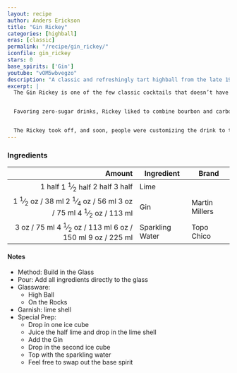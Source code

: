```yaml
---
layout: recipe
author: Anders Erickson
title: "Gin Rickey"
categories: [highball]
eras: [classic]
permalink: "/recipe/gin_rickey/"
iconfile: gin_rickey
stars: 0
base_spirits: ['Gin']
youtube: "vOM5wbvegzo"
description: "A classic and refreshingly tart highball from the late 19th century, featuring gin, fresh lime, and carbonated water with no added sugar."
excerpt: |
  The Gin Rickey is one of the few classic cocktails that doesn’t have an origin muddled by history or shrouded in rumors and innuendo. The invention of this refreshing highball is refreshingly clear: It was named after Joe Rickey, a Democratic lobbyist living in Washington, D.C., during the late 19th century.<br><br>


  Favoring zero-sugar drinks, Rickey liked to combine bourbon and carbonated water. One day, he instructed a bartender at Shoomaker’s bar to add some lime to his preferred highball, and the Bourbon Rickey was born. The tart, dry drink is surprisingly balanced considering its lack of sugar and is invigorating on a warm day.<br><br>


  The Rickey took off, and soon, people were customizing the drink to their liking, with the Gin Rickey eventually becoming the most popular of them all. This simple twist subs gin for bourbon, taking advantage of the botanical spirit’s natural ability to pair with fresh lime (consider the Gimlet) and sparkling water (think of the Tom Collins). Sugar is present in both the aforementioned cocktails, but the Rickey stands on its own, relying on the gin and lime for flavor and the water for dilution and balance.
---
```


### Ingredients

| Amount | Ingredient      | Brand          |
| -----: | --------------- | -------------- |
| <span class="onex active">1 half </span> <span class="onehalfx">1 <sup>1</sup>&frasl;<sub>2</sub> half </span> <span class="twox">2 half </span> <span class="threex">3 half </span>| Lime            |
| <span class="onex active">1 <sup>1</sup>&frasl;<sub>2</sub> oz  / 38 ml</span> <span class="onehalfx">2 <sup>1</sup>&frasl;<sub>4</sub> oz  / 56 ml</span> <span class="twox">3 oz  / 75 ml</span> <span class="threex">4 <sup>1</sup>&frasl;<sub>2</sub> oz  / 113 ml</span>| Gin             | Martin Millers |
|   <span class="onex active">3 oz  / 75 ml</span> <span class="onehalfx">4 <sup>1</sup>&frasl;<sub>2</sub> oz  / 113 ml</span> <span class="twox">6 oz  / 150 ml</span> <span class="threex">9 oz  / 225 ml</span>| Sparkling Water | Topo Chico     |

#### Notes

- Method: Build in the Glass
- Pour: Add all ingredients directly to the glass
- Glassware:
  - High Ball
  - On the Rocks
- Garnish: lime shell
- Special Prep:
  - Drop in one ice cube
  - Juice the half lime and drop in the lime shell
  - Add the Gin
  - Drop in the second ice cube
  - Top with the sparkling water
  - Feel free to swap out the base spirit

    
<script type="application/ld+json">
{
  "@context": "https://schema.org",
  "@type": "Recipe",
  "author": {
    "@type": "Person",
    "name": "{{ page.author }}"
    },
  "image": "{%- for page in page.categories limit: 1 %}{% assign cat = site.data.categories | where: "slug", page | first %}{{ site.url }}{{ site.baseurl}}/assets/images/category_{{cat.slug}}.svg{% endfor -%}",
  "description": "{{ page.excerpt | strip_html | replace: '"', "'" }}",
  "recipeIngredient": [
  "1 half Lime ",
  "1.5 oz Gin",
  "3 oz Sparkling Water"
    ],
  "name": "{{ page.title }}",
  "recipeInstructions": [
    {
      "@type": "HowToStep",
      "text": "- Method: Build in the Glass"
    },
    {
      "@type": "HowToStep",
      "text": "- Pour: Add all ingredients directly to the glass"
    },
    {
      "@type": "HowToStep",
      "text": "- Glassware:"
    },
    {
      "@type": "HowToStep",
      "text": "  - High Ball"
    },
    {
      "@type": "HowToStep",
      "text": "  - On the Rocks"
    },
    {
      "@type": "HowToStep",
      "text": "- Garnish: lime shell"
    },
    {
      "@type": "HowToStep",
      "text": "- Special Prep:"
    },
    {
      "@type": "HowToStep",
      "text": "  - Drop in one ice cube"
    },
    {
      "@type": "HowToStep",
      "text": "  - Juice the half lime and drop in the lime shell"
    },
    {
      "@type": "HowToStep",
      "text": "  - Add the Gin"
    },
    {
      "@type": "HowToStep",
      "text": "  - Drop in the second ice cube"
    },
    {
      "@type": "HowToStep",
      "text": "  - Top with the sparkling water"
    },
    {
      "@type": "HowToStep",
      "text": "  - Feel free to swap out the base spirit"
    }
    ],
  "recipeYield": "1 cocktail",
  "recipeCategory": "cocktail",
  {% if page.stars and site.data.ratings[page.iconfile].ratings -%}"aggregateRating": {
   "@type": "AggregateRating",
   "ratingValue": "{%- include stars_metadata.html %}",
   "bestRating": "5",
   "reviewCount": "2"},{%- endif %}
  "recipeCuisine": "global",
  "prepTime": "PT20M",
  "cookTime": "PT15S",
  "keywords": "{{ page.title }}, cocktail, {{ page.eras }}, {%- include category_metadata.html -%}, {%- include spirits_metadata.html -%}"
}
</script>

    